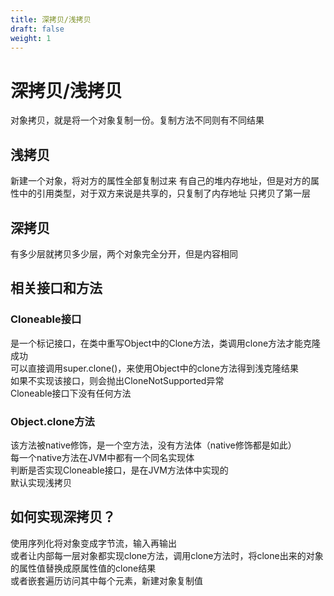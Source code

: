 ```yaml
---
title: 深拷贝/浅拷贝
draft: false
weight: 1
---
```



# 深拷贝/浅拷贝
对象拷贝，就是将一个对象复制一份。复制方法不同则有不同结果

## 浅拷贝
新建一个对象，将对方的属性全部复制过来
有自己的堆内存地址，但是对方的属性中的引用类型，对于双方来说是共享的，只复制了内存地址
只拷贝了第一层

## 深拷贝
有多少层就拷贝多少层，两个对象完全分开，但是内容相同


## 相关接口和方法
### Cloneable接口
是一个标记接口，在类中重写Object中的Clone方法，类调用clone方法才能克隆成功  
可以直接调用super.clone()，来使用Object中的clone方法得到浅克隆结果  
如果不实现该接口，则会抛出CloneNotSupported异常  
Cloneable接口下没有任何方法  

### Object.clone方法
该方法被native修饰，是一个空方法，没有方法体（native修饰都是如此）  
每一个native方法在JVM中都有一个同名实现体  
判断是否实现Cloneable接口，是在JVM方法体中实现的  
默认实现浅拷贝

## 如何实现深拷贝？
使用序列化将对象变成字节流，输入再输出  
或者让内部每一层对象都实现clone方法，调用clone方法时，将clone出来的对象的属性值替换成原属性值的clone结果  
或者嵌套遍历访问其中每个元素，新建对象复制值   
